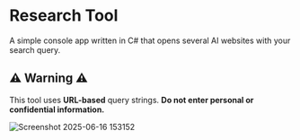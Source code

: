 # Research Tool

A simple console app written in C# that opens several AI websites with your search query.

## ⚠︎ Warning ⚠︎

This tool uses **URL-based** query strings. **Do not enter personal or confidential information.**

![Screenshot 2025-06-16 153152](https://github.com/user-attachments/assets/c1b692e4-4f68-4956-bcc5-6de35eb1b009)
